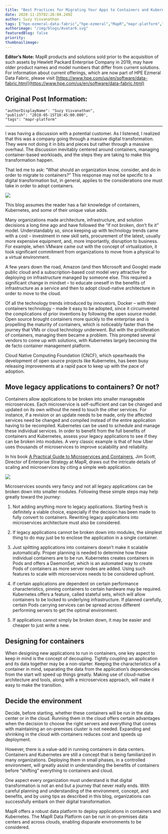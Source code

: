 ```yaml
---
title: "Best Practices for Migrating Your Apps to Containers and Kubernetes"
date: 2020-11-25T02:26:04.249Z
author: Suzy Visvanathan 
tags: ["hpe-ezmeral-data-fabric","hpe-ezmeral","MapR","mapr-platform","containers","microservices","opensource","devops","sre","site-reliability-engineer"]
authorimage: "/img/blogs/Avatar6.svg"
featuredBlog: false
priority:
thumbnailimage:
---
```

**Editor’s Note:** MapR products and solutions sold prior to the acquisition of such assets by Hewlett Packard Enterprise Company in 2019, may have older product names and model numbers that differ from current solutions. For information about current offerings, which are now part of HPE Ezmeral Data Fabric, please visit [https://www.hpe.com/us/en/software/data-fabric.html](https://www.hpe.com/us/en/software/data-fabric.html)

## Original Post Information:

```
"authorDisplayName": "Suzy Visvanathan",
"publish": "2018-05-15T10:45:00.000",
"tags": "mapr-platform"
```

---

I was having a discussion with a potential customer.  As I listened, I realized that this was a company going through a massive digital transformation.  They were not doing it in bits and pieces but rather through a massive overhaul. The discussion inevitably centered around containers, managing container-based workloads, and the steps they are taking to make this transformation happen.

That led me to ask: “What should an organization know, consider, and do in order to migrate to containers?” This response may not be specific to a digital transformation but, in general, applies to the considerations one must take in order to adopt containers.

![](https://hpe-developer-portal.s3.amazonaws.com/uploads/media/2020/11/containers-wide-1606271200572.png)

This blog assumes the reader has a fair knowledge of containers, Kubernetes, and some of their unique value adds.

Many organizations made architecture, infrastructure, and solution decisions a long time ago and have followed the “if not broken, don’t fix it” model. Understandably so, since keeping up with technology trends came with a cost – investment in new skill sets, procurement of the latest, usually more expensive equipment, and, more importantly, disruption to business. For example, when VMware came out with the concept of virtualization, it took significant commitment from organizations to move from a physical to a virtual environment.

A few years down the road, Amazon (and then Microsoft and Google) made public cloud and a subscription-based cost model very attractive for deploying on infrastructure managed by someone else. This required a significant change in mindset – to educate oneself in the benefits of infrastructure as a service and then to adopt cloud-native architecture in order to move to the cloud.

Of all the technology trends introduced by innovators, Docker – with their containers technology – made it easy to be adopted, since it circumvented the complications of prior inventions by following the open source model. Open source brought containers more quickly to the enterprise and is propelling the maturity of containers, which is noticeably faster than the journey that VMs or cloud technology underwent. But with the proliferation of containers, managing them became a problem.  This prompted several vendors to come up with solutions, with Kubernetes largely becoming the de facto container management platform.

Cloud Native Computing Foundation (CNCF), which spearheads the development of open source projects like Kubernetes, has been busy releasing improvements at a rapid pace to keep up with the pace of adoption.  


## Move legacy applications to containers? Or not?

Containers allow applications to be broken into smaller manageable microservices. Each microservice is self-sufficient and can be changed and updated on its own without the need to touch the other services. For instance, if a revision or an update needs to be made, only the affected services need be changed and compiled instead of the entire application having to be recompiled. Kubernetes can be used to schedule and manage these individual services. In order to benefit from the full benefits of containers and Kubernetes, assess your legacy applications to see if they can be broken into modules. A very classic example is that of how Uber uses thousands of microservices to improve scalability and reliability.

In his book [A Practical Guide to Microservices and Containers](https://www.academia.edu/41522528/A_Practical_Guide_to_Microservices_and_Containers_Mastering_the_Cloud_Data_and_Digital_Transformation), Jim Scott, Director of Enterprise Strategy at MapR, draws out the intricate details of scaling and microservices by citing a simple web application.

![](https://hpe-developer-portal.s3.amazonaws.com/uploads/media/2020/11/microservices-1606271160940.jpg)

Microservices sounds very fancy and not all legacy applications can be broken down into smaller modules.  Following these simple steps may help greatly toward the journey:

1.  Not adding anything more to legacy applications. Starting fresh is definitely a viable choice, especially if the decision has been made to fully convert to containers. Rewriting legacy applications into microservices architecture must also be considered.

2.  If legacy applications cannot be broken down into modules, the simplest thing to do may just be to enclose the application in a single container.

3.  Just splitting applications into containers doesn’t make it scalable automatically. Proper planning is needed to determine how these individual containers are to be run. Kubernetes creates containers in Pods and offers a DaemonSet, which is an automated way to create Pods of containers as more server nodes are added. Using such features to scale with microservices needs to be considered upfront.

4.  If certain applications are dependent on certain performance characteristics, pinning containers to certain hardware may be required. Kubernetes offers a feature, called stateful sets, which will allow containers to be locked to underlying infrastructure. If planned carefully, certain Pods carrying services can be spread across different performing servers to get the optimal environment.

5.  If applications cannot simply be broken down, it may be easier and cheaper to just write a new.

## Designing for containers

When designing new applications to run in containers, one key aspect to keep in mind is the concept of decoupling. Tightly coupling an application and its data together may be a non-starter. Keeping the characteristics of a container in mind, separating the data from the application’s dependencies from the start will speed up things greatly. Making use of cloud-native architecture and tools, along with a microservices approach, will make it easy to make the transition.

## Decide the environment

Decide, before starting, whether these containers will be run in the data center or in the cloud.
Running them in the cloud offers certain advantages when the decision to choose the right servers and everything that comes with maintaining an on-premises cluster is not needed. Expanding and shrinking in the cloud with containers reduces cost and speeds up deployment.

However, there is a value-add in running containers in data centers. Containers and Kubernetes are still a concept that is being familiarized in many organizations. Deploying them in small phases, in a controlled environment, will greatly assist in understanding the benefits of containers before “shifting” everything to containers and cloud.

One aspect every organization must understand is that digital transformation is not an end but a journey that never really ends. With careful planning and understanding of the environment, concept, and benefits, and by using tips as described in this blog, organizations can successfully embark on their digital transformation.

MapR offers a robust data platform to deploy applications in containers and Kubernetes. The MapR Data Platform can be run in on-premises data centers and across clouds, enabling disparate environments to be considered.